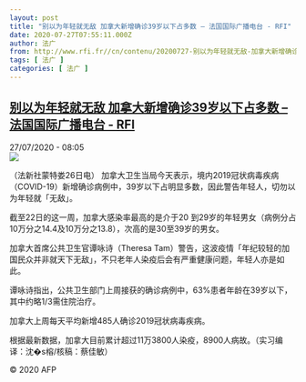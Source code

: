 ```yaml
---
layout: post
title: "别以为年轻就无敌 加拿大新增确诊39岁以下占多数 – 法国国际广播电台 - RFI"
date: 2020-07-27T07:55:11.000Z
author: 法广
from: http://www.rfi.fr//cn/contenu/20200727-别以为年轻就无敌-加拿大新增确诊39岁以下占多数
tags: [ 法广 ]
categories: [ 法广 ]
---
```

<!--1595836511000-->
[别以为年轻就无敌 加拿大新增确诊39岁以下占多数 – 法国国际广播电台 - RFI](http://www.rfi.fr//cn/contenu/20200727-%E5%88%AB%E4%BB%A5%E4%B8%BA%E5%B9%B4%E8%BD%BB%E5%B0%B1%E6%97%A0%E6%95%8C-%E5%8A%A0%E6%8B%BF%E5%A4%A7%E6%96%B0%E5%A2%9E%E7%A1%AE%E8%AF%8A39%E5%B2%81%E4%BB%A5%E4%B8%8B%E5%8D%A0%E5%A4%9A%E6%95%B0)
------

<div>
<div>27/07/2020 - 08:05</div><img src="https://s.rfi.fr/media/display/9572a54e-cfd4-11ea-a678-005056a964fe/w:310/p:16x9/int0006b.200727140502.jpg"><div class="t-content__body u-clearfix"><div class="m-interstitial"></div><p>（法新社蒙特娄26日电）    加拿大卫生当局今天表示，境内2019冠状病毒疾病（COVID-19）新增确诊病例中，39岁以下占明显多数，因此警告年轻人，切勿以为年轻就「无敌」。</p><p>    截至22日的这一周，加拿大感染率最高的是介于20 到29岁的年轻男女（病例分占10万分之14.4及10万分之13.8），次高的是30至39岁的男女。</p><p>    加拿大首席公共卫生官谭咏诗（Theresa Tam）警告，这波疫情「年纪较轻的加国民众并非就天下无敌」，不只老年人染疫后会有严重健康问题，年轻人亦是如此。</p><p>    谭咏诗指出，公共卫生部门上周接获的确诊病例中，63%患者年龄在39岁以下，其中约略1/3需住院治疗。</p><p>    加拿大上周每天平均新增485人确诊2019冠状病毒疾病。</p><p>    根据最新数据，加拿大目前累计超过11万3800人染疫，8900人病故。（实习编译：沈�s榕/核稿：蔡佳敏）</p><p class="t-copyright">© 2020 AFP</p>        </div>
</div>

